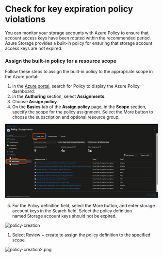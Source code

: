 # Check for key expiration policy violations

You can monitor your storage accounts with Azure Policy to ensure that account access keys have been rotated within the recommended period. Azure Storage provides a built-in policy for ensuring that storage account access keys are not expired.

### **Assign the built-in policy for a resource scope**

Follow these steps to assign the built-in policy to the appropriate scope in the Azure portal:

1. In the [Azure portal](https://portal.azure.com/), search for Policy to display the Azure Policy dashboard.
2. In the **Authoring** section, select **Assignments**.
3. Choose **Assign policy**.
4. On the **Basics** tab of the **Assign policy** page, in the **Scope** section, specify the scope for the policy assignment. Select the More button to choose the subscription and optional resource group.

![check-for-key-expiration-policy-violations.png](/public/images/check-for-key-expiration-policy-violations.png)


5. For the Policy definition field, select the More button, and enter storage account keys in the Search field. Select the policy definition named Storage account keys should not be expired.

![policy-creation](/images/policy-creation.png)

1. Select Review + create to assign the policy definition to the specified scope.

![policy-creation2.png](/images/policy-creation2.png)